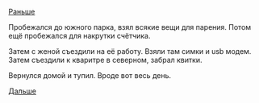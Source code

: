 [Раньше](2017.10.15.md)

Пробежался до южного парка, взял всякие вещи для парения.
Потом ещё пробежался для накрутки счётчика.

Затем с женой съездили на её работу. Взяли там симки и usb модем.
Затем съездили к кваритре в северном, забрал квитки.

Вернулся домой и тупил.
Вроде вот весь день.

[Дальше](2017.10.17.md)